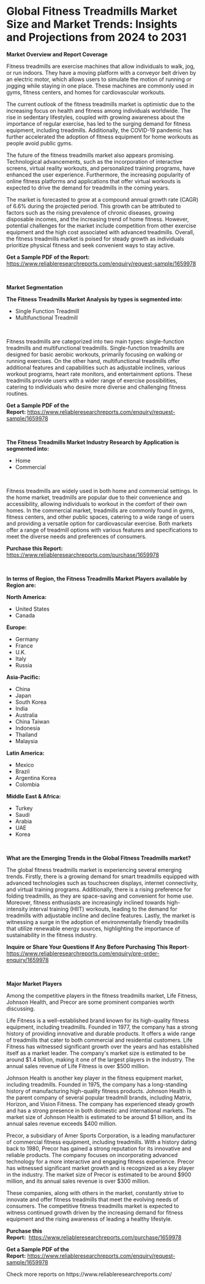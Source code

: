 <p><h1>Global Fitness Treadmills Market Size and Market Trends: Insights and Projections from 2024 to 2031</h1></p><p><strong>Market Overview and Report Coverage</strong></p>
<p><p>Fitness treadmills are exercise machines that allow individuals to walk, jog, or run indoors. They have a moving platform with a conveyor belt driven by an electric motor, which allows users to simulate the motion of running or jogging while staying in one place. These machines are commonly used in gyms, fitness centers, and homes for cardiovascular workouts.</p><p>The current outlook of the fitness treadmills market is optimistic due to the increasing focus on health and fitness among individuals worldwide. The rise in sedentary lifestyles, coupled with growing awareness about the importance of regular exercise, has led to the surging demand for fitness equipment, including treadmills. Additionally, the COVID-19 pandemic has further accelerated the adoption of fitness equipment for home workouts as people avoid public gyms.</p><p>The future of the fitness treadmills market also appears promising. Technological advancements, such as the incorporation of interactive screens, virtual reality workouts, and personalized training programs, have enhanced the user experience. Furthermore, the increasing popularity of online fitness platforms and applications that offer virtual workouts is expected to drive the demand for treadmills in the coming years.</p><p>The market is forecasted to grow at a compound annual growth rate (CAGR) of 6.6% during the projected period. This growth can be attributed to factors such as the rising prevalence of chronic diseases, growing disposable incomes, and the increasing trend of home fitness. However, potential challenges for the market include competition from other exercise equipment and the high cost associated with advanced treadmills. Overall, the fitness treadmills market is poised for steady growth as individuals prioritize physical fitness and seek convenient ways to stay active.</p></p>
<p><strong>Get a Sample PDF of the Report:</strong> <a href="https://www.reliableresearchreports.com/enquiry/request-sample/1659978">https://www.reliableresearchreports.com/enquiry/request-sample/1659978</a></p>
<p>&nbsp;</p>
<p><strong>Market Segmentation</strong></p>
<p><strong>The Fitness Treadmills Market Analysis by types is segmented into:</strong></p>
<p><ul><li>Single Function Treadmill</li><li>Multifunctional Treadmill</li></ul></p>
<p>&nbsp;</p>
<p><p>Fitness treadmills are categorized into two main types: single-function treadmills and multifunctional treadmills. Single-function treadmills are designed for basic aerobic workouts, primarily focusing on walking or running exercises. On the other hand, multifunctional treadmills offer additional features and capabilities such as adjustable inclines, various workout programs, heart rate monitors, and entertainment options. These treadmills provide users with a wider range of exercise possibilities, catering to individuals who desire more diverse and challenging fitness routines.</p></p>
<p><strong>Get a Sample PDF of the Report:</strong>&nbsp;<a href="https://www.reliableresearchreports.com/enquiry/request-sample/1659978">https://www.reliableresearchreports.com/enquiry/request-sample/1659978</a></p>
<p>&nbsp;</p>
<p><strong>The Fitness Treadmills Market Industry Research by Application is segmented into:</strong></p>
<p><ul><li>Home</li><li>Commercial</li></ul></p>
<p>&nbsp;</p>
<p><p>Fitness treadmills are widely used in both home and commercial settings. In the home market, treadmills are popular due to their convenience and accessibility, allowing individuals to workout in the comfort of their own homes. In the commercial market, treadmills are commonly found in gyms, fitness centers, and other public spaces, catering to a wide range of users and providing a versatile option for cardiovascular exercise. Both markets offer a range of treadmill options with various features and specifications to meet the diverse needs and preferences of consumers.</p></p>
<p><strong>Purchase this Report:</strong>&nbsp; <a href="https://www.reliableresearchreports.com/purchase/1659978">https://www.reliableresearchreports.com/purchase/1659978</a></p>
<p>&nbsp;</p>
<p><strong>In terms of Region, the Fitness Treadmills Market Players available by Region are:</strong></p>
<p>
    <p> <strong> North America: </strong>
        <ul>
            <li>United States</li>
            <li>Canada</li>
        </ul>
        </p> 
    <p> <strong> Europe: </strong>
        <ul>
            <li>Germany</li>
            <li>France</li>
            <li>U.K.</li>
            <li>Italy</li>
            <li>Russia</li>
        </ul>
        </p> 
    <p> <strong> Asia-Pacific: </strong>
        <ul>
            <li>China</li>
            <li>Japan</li>
            <li>South Korea</li>
            <li>India</li>
            <li>Australia</li>
            <li>China Taiwan</li>
            <li>Indonesia</li>
            <li>Thailand</li>
            <li>Malaysia</li>
        </ul>
        </p> 
    <p> <strong> Latin America: </strong>
        <ul>
            <li>Mexico</li>
            <li>Brazil</li>
            <li>Argentina Korea</li>
            <li>Colombia</li>
        </ul>
        </p> 
    <p> <strong> Middle East & Africa: </strong>
        <ul>
            <li>Turkey</li>
            <li>Saudi</li>
            <li>Arabia</li>
            <li>UAE</li>
            <li>Korea</li>
        </ul>
    </p>
    </p>
<p>&nbsp;</p>
<p><strong>What are the Emerging Trends in the Global Fitness Treadmills market?</strong></p>
<p><p>The global fitness treadmills market is experiencing several emerging trends. Firstly, there is a growing demand for smart treadmills equipped with advanced technologies such as touchscreen displays, internet connectivity, and virtual training programs. Additionally, there is a rising preference for folding treadmills, as they are space-saving and convenient for home use. Moreover, fitness enthusiasts are increasingly inclined towards high-intensity interval training (HIIT) workouts, leading to the demand for treadmills with adjustable incline and decline features. Lastly, the market is witnessing a surge in the adoption of environmentally friendly treadmills that utilize renewable energy sources, highlighting the importance of sustainability in the fitness industry.</p></p>
<p><strong>Inquire or Share Your Questions If Any Before Purchasing This Report</strong>- <a href="https://www.reliableresearchreports.com/enquiry/pre-order-enquiry/1659978">https://www.reliableresearchreports.com/enquiry/pre-order-enquiry/1659978</a></p>
<p>&nbsp;</p>
<p><strong>Major Market Players</strong></p>
<p><p>Among the competitive players in the fitness treadmills market, Life Fitness, Johnson Health, and Precor are some prominent companies worth discussing. </p><p>Life Fitness is a well-established brand known for its high-quality fitness equipment, including treadmills. Founded in 1977, the company has a strong history of providing innovative and durable products. It offers a wide range of treadmills that cater to both commercial and residential customers. Life Fitness has witnessed significant growth over the years and has established itself as a market leader. The company's market size is estimated to be around $1.4 billion, making it one of the largest players in the industry. The annual sales revenue of Life Fitness is over $500 million.</p><p>Johnson Health is another key player in the fitness equipment market, including treadmills. Founded in 1975, the company has a long-standing history of manufacturing high-quality fitness products. Johnson Health is the parent company of several popular treadmill brands, including Matrix, Horizon, and Vision Fitness. The company has experienced steady growth and has a strong presence in both domestic and international markets. The market size of Johnson Health is estimated to be around $1 billion, and its annual sales revenue exceeds $400 million.</p><p>Precor, a subsidiary of Amer Sports Corporation, is a leading manufacturer of commercial fitness equipment, including treadmills. With a history dating back to 1980, Precor has gained a strong reputation for its innovative and reliable products. The company focuses on incorporating advanced technology for a more interactive and engaging fitness experience. Precor has witnessed significant market growth and is recognized as a key player in the industry. The market size of Precor is estimated to be around $900 million, and its annual sales revenue is over $300 million.</p><p>These companies, along with others in the market, constantly strive to innovate and offer fitness treadmills that meet the evolving needs of consumers. The competitive fitness treadmills market is expected to witness continued growth driven by the increasing demand for fitness equipment and the rising awareness of leading a healthy lifestyle.</p></p>
<p><strong>Purchase this Report:</strong>&nbsp;&nbsp;<a href="https://www.reliableresearchreports.com/purchase/1659978">https://www.reliableresearchreports.com/purchase/1659978</a></p>
<p></p>
<p><strong>Get a Sample PDF of the Report:</strong>&nbsp;<a href="https://www.reliableresearchreports.com/enquiry/request-sample/1659978">https://www.reliableresearchreports.com/enquiry/request-sample/1659978</a></p>
<p>Check more reports on https://www.reliableresearchreports.com/</p>